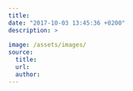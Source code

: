 ```yaml
---
title:
date: "2017-10-03 13:45:36 +0200"
description: >
  
image: /assets/images/
source:
  title:
  url:
  author:
---
```

